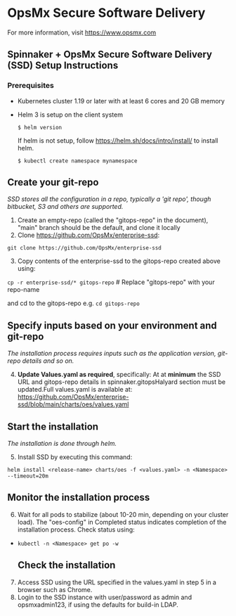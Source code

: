 
# OpsMx Secure Software Delivery

For more information, visit https://www.opsmx.com

## Spinnaker + OpsMx Secure Software Delivery (SSD) Setup Instructions

### Prerequisites

- Kubernetes cluster 1.19 or later with at least 6 cores and 20 GB memory
- Helm 3 is setup on the client system
  ```console
  $ helm version
  ```
  If helm is not setup, follow <https://helm.sh/docs/intro/install/> to install helm.


  ```console
  $ kubectl create namespace mynamespace
  ```

## Create your git-repo
*SSD stores all the configuration in a repo, typically a 'git repo', though bitbucket, S3 and others are supported.*

1. Create an empty-repo (called the "gitops-repo" in the document), "main" branch should be the default, and clone it locally
2. Clone https://github.com/OpsMx/enterprise-ssd:

`git clone https://github.com/OpsMx/enterprise-ssd`

3. Copy contents of the enterprise-ssd to the gitops-repo created above using:

`cp -r enterprise-ssd/* gitops-repo` # Replace "gitops-repo" with your repo-name

and cd to the gitops-repo e.g. `cd gitops-repo`

## Specify inputs based on your environment and git-repo
*The installation process requires inputs such as the application version, git-repo details and so on.*

4. **Update Values.yaml as required**, specifically: At at **minimum** the SSD URL and gitops-repo details in spinnaker.gitopsHalyard section must be updated.Full values.yaml is available at: https://github.com/OpsMx/enterprise-ssd/blob/main/charts/oes/values.yaml

## Start the installation
*The installation is done through helm.*

5. Install SSD by executing this command:

`helm install <release-name> charts/oes -f <values.yaml> -n <Namespace> --timeout=20m`

## Monitor the installation process
6. Wait for all pods to stabilize (about 10-20 min, depending on your cluster load). The "oes-config" in Completed status indicates completion of the installation process. Check status using:

- `kubectl -n <Namespace> get po -w`

  ## Check the installation
7. Access SSD using the URL specified in the values.yaml in step 5 in a browser such as Chrome.
8. Login to the SSD instance with user/password as admin and opsmxadmin123, if using the defaults for build-in LDAP.

      
